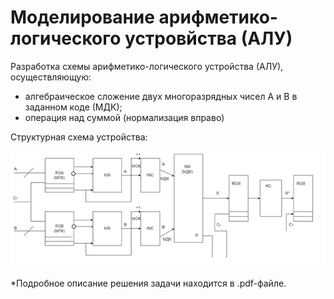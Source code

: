 # Моделирование арифметико-логического устровйства (АЛУ)

Разработка схемы арифметико-логического устройства (АЛУ), осуществляющую: 
- алгебраическое сложение двух многоразрядных чисел A и B в заданном коде (МДК);
- операция над суммой (нормализация вправо)

Структурная схема устройства:

![StructuralScheme](StructuralScheme.png)

*Подробное описание решения задачи находится в .pdf-файле.
